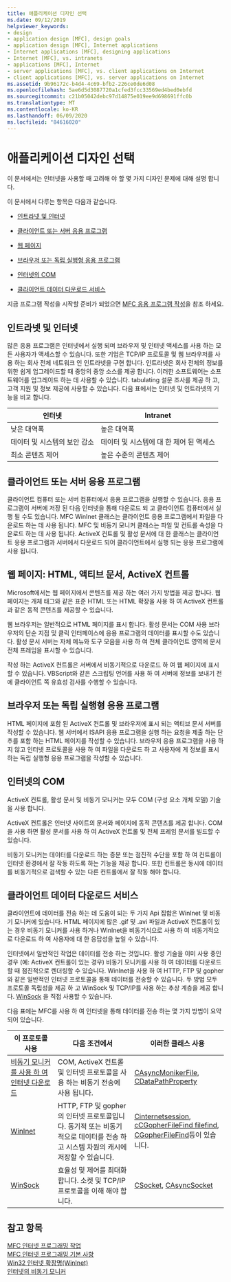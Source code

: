 ```yaml
---
title: 애플리케이션 디자인 선택
ms.date: 09/12/2019
helpviewer_keywords:
- design
- application design [MFC], design goals
- application design [MFC], Internet applications
- Internet applications [MFC], designing applications
- Internet [MFC], vs. intranets
- applications [MFC], Internet
- server applications [MFC], vs. client applications on Internet
- client applications [MFC], vs. server applications on Internet
ms.assetid: 9b96172c-b4d4-4c69-bfb2-226ce0de6d08
ms.openlocfilehash: 5ae6d5d3087720a1cfed3fcc33569ed4bed0ebfd
ms.sourcegitcommit: c21b05042debc97d14875e019ee9d698691ffc0b
ms.translationtype: MT
ms.contentlocale: ko-KR
ms.lasthandoff: 06/09/2020
ms.locfileid: "84616020"
---
```

# <a name="application-design-choices"></a>애플리케이션 디자인 선택

이 문서에서는 인터넷을 사용할 때 고려해 야 할 몇 가지 디자인 문제에 대해 설명 합니다.

이 문서에서 다루는 항목은 다음과 같습니다.

- [인트라넷 및 인터넷](#_core_intranet_versus_internet)

- [클라이언트 또는 서버 응용 프로그램](#_core_client_or_server_application)

- [웹 페이지](#_core_the_web_page)

- [브라우저 또는 독립 실행형 응용 프로그램](#_core_browser_or_standalone)

- [인터넷의 COM](#_core_com_on_the_internet)

- [클라이언트 데이터 다운로드 서비스](#_core_client_data_download_services)

지금 프로그램 작성을 시작할 준비가 되었으면 [MFC 응용 프로그램 작성](writing-mfc-applications.md)을 참조 하세요.

## <a name="intranet-versus-internet"></a><a name="_core_intranet_versus_internet"></a>인트라넷 및 인터넷

많은 응용 프로그램은 인터넷에서 실행 되며 브라우저 및 인터넷 액세스를 사용 하는 모든 사용자가 액세스할 수 있습니다. 또한 기업은 TCP/IP 프로토콜 및 웹 브라우저를 사용 하는 회사 전체 네트워크 인 인트라넷을 구현 합니다. 인트라넷은 회사 전체의 정보를 위한 쉽게 업그레이드할 때 중앙의 중앙 소스를 제공 합니다. 이러한 소프트웨어는 소프트웨어를 업그레이드 하는 데 사용할 수 있습니다. tabulating 설문 조사를 제공 하 고, 고객 지원 및 정보 제공에 사용할 수 있습니다. 다음 표에서는 인터넷 및 인트라넷의 기능을 비교 합니다.

|인터넷|Intranet|
|--------------|--------------|
|낮은 대역폭|높은 대역폭|
|데이터 및 시스템의 보안 감소|데이터 및 시스템에 대 한 제어 된 액세스|
|최소 콘텐츠 제어|높은 수준의 콘텐츠 제어|

## <a name="client-or-server-application"></a><a name="_core_client_or_server_application"></a>클라이언트 또는 서버 응용 프로그램

클라이언트 컴퓨터 또는 서버 컴퓨터에서 응용 프로그램을 실행할 수 있습니다. 응용 프로그램이 서버에 저장 된 다음 인터넷을 통해 다운로드 되 고 클라이언트 컴퓨터에서 실행 될 수도 있습니다. MFC WinInet 클래스는 클라이언트 응용 프로그램에서 파일을 다운로드 하는 데 사용 됩니다. MFC 및 비동기 모니커 클래스는 파일 및 컨트롤 속성을 다운로드 하는 데 사용 됩니다. ActiveX 컨트롤 및 활성 문서에 대 한 클래스는 클라이언트 응용 프로그램과 서버에서 다운로드 되어 클라이언트에서 실행 되는 응용 프로그램에 사용 됩니다.

## <a name="the-web-page-html-active-documents-activex-controls"></a><a name="_core_the_web_page"></a>웹 페이지: HTML, 액티브 문서, ActiveX 컨트롤

Microsoft에서는 웹 페이지에서 콘텐츠를 제공 하는 여러 가지 방법을 제공 합니다. 웹 페이지는 개체 태그와 같은 표준 HTML 또는 HTML 확장을 사용 하 여 ActiveX 컨트롤과 같은 동적 콘텐츠를 제공할 수 있습니다.

웹 브라우저는 일반적으로 HTML 페이지를 표시 합니다. 활성 문서는 COM 사용 브라우저의 단순 지점 및 클릭 인터페이스에 응용 프로그램의 데이터를 표시할 수도 있습니다. 활성 문서 서버는 자체 메뉴와 도구 모음을 사용 하 여 전체 클라이언트 영역에 문서 전체 프레임을 표시할 수 있습니다.

작성 하는 ActiveX 컨트롤은 서버에서 비동기적으로 다운로드 하 여 웹 페이지에 표시할 수 있습니다. VBScript와 같은 스크립팅 언어를 사용 하 여 서버에 정보를 보내기 전에 클라이언트 쪽 유효성 검사를 수행할 수 있습니다.

## <a name="browser-or-stand-alone-application"></a><a name="_core_browser_or_standalone"></a>브라우저 또는 독립 실행형 응용 프로그램

HTML 페이지에 포함 된 ActiveX 컨트롤 및 브라우저에 표시 되는 액티브 문서 서버를 작성할 수 있습니다. 웹 서버에서 ISAPI 응용 프로그램을 실행 하는 요청을 제출 하는 단추를 포함 하는 HTML 페이지를 작성할 수 있습니다. 브라우저 응용 프로그램을 사용 하지 않고 인터넷 프로토콜을 사용 하 여 파일을 다운로드 하 고 사용자에 게 정보를 표시 하는 독립 실행형 응용 프로그램을 작성할 수 있습니다.

## <a name="com-on-the-internet"></a><a name="_core_com_on_the_internet"></a>인터넷의 COM

ActiveX 컨트롤, 활성 문서 및 비동기 모니커는 모두 COM (구성 요소 개체 모델) 기술을 사용 합니다.

ActiveX 컨트롤은 인터넷 사이트의 문서와 페이지에 동적 콘텐츠를 제공 합니다. COM을 사용 하면 활성 문서를 사용 하 여 ActiveX 컨트롤 및 전체 프레임 문서를 빌드할 수 있습니다.

비동기 모니커는 데이터를 다운로드 하는 증분 또는 점진적 수단을 포함 하 여 컨트롤이 인터넷 환경에서 잘 작동 하도록 하는 기능을 제공 합니다. 또한 컨트롤은 동시에 데이터를 비동기적으로 검색할 수 있는 다른 컨트롤에서 잘 작동 해야 합니다.

## <a name="client-data-download-services"></a><a name="_core_client_data_download_services"></a>클라이언트 데이터 다운로드 서비스

클라이언트에 데이터를 전송 하는 데 도움이 되는 두 가지 Api 집합은 WinInet 및 비동기 모니커에 있습니다. HTML 페이지에 많은 .gif 및 .avi 파일과 ActiveX 컨트롤이 있는 경우 비동기 모니커를 사용 하거나 WinInet을 비동기식으로 사용 하 여 비동기적으로 다운로드 하 여 사용자에 대 한 응답성을 높일 수 있습니다.

인터넷에서 일반적인 작업은 데이터를 전송 하는 것입니다. 활성 기술을 이미 사용 중인 경우 (예: ActiveX 컨트롤이 있는 경우) 비동기 모니커를 사용 하 여 데이터를 다운로드할 때 점진적으로 렌더링할 수 있습니다. WinInet을 사용 하 여 HTTP, FTP 및 gopher와 같은 일반적인 인터넷 프로토콜을 통해 데이터를 전송할 수 있습니다. 두 방법 모두 프로토콜 독립성을 제공 하 고 WinSock 및 TCP/IP를 사용 하는 추상 계층을 제공 합니다. [WinSock](windows-sockets-in-mfc.md) 을 직접 사용할 수 있습니다.

다음 표에는 MFC를 사용 하 여 인터넷을 통해 데이터를 전송 하는 몇 가지 방법이 요약 되어 있습니다.

|이 프로토콜 사용|다음 조건에서|이러한 클래스 사용|
|-----------------------|----------------------------|-------------------------|
|[비동기 모니커를 사용 하 여 인터넷 다운로드](asynchronous-monikers-on-the-internet.md)|COM, ActiveX 컨트롤 및 인터넷 프로토콜을 사용 하는 비동기 전송에 사용 됩니다.|[CAsyncMonikerFile](reference/casyncmonikerfile-class.md), [CDataPathProperty](reference/cdatapathproperty-class.md)|
|[WinInet](win32-internet-extensions-wininet.md)|HTTP, FTP 및 gopher의 인터넷 프로토콜입니다. 동기적 또는 비동기적으로 데이터를 전송 하 고 시스템 차원의 캐시에 저장할 수 있습니다.|[Cinternetsession](reference/cinternetsession-class.md), [cCGopherFileFind filefind](reference/cftpfilefind-class.md), [CGopherFileFind](reference/cgopherfilefind-class.md)등이 있습니다.|
|[WinSock](windows-sockets-in-mfc.md)|효율성 및 제어를 최대화 합니다. 소켓 및 TCP/IP 프로토콜을 이해 해야 합니다.|[CSocket](reference/csocket-class.md), [CAsyncSocket](reference/casyncsocket-class.md)|

## <a name="see-also"></a>참고 항목

[MFC 인터넷 프로그래밍 작업](mfc-internet-programming-tasks.md)<br/>
[MFC 인터넷 프로그래밍 기본 사항](mfc-internet-programming-basics.md)<br/>
[Win32 인터넷 확장명(WinInet)](win32-internet-extensions-wininet.md)<br/>
[인터넷의 비동기 모니커](asynchronous-monikers-on-the-internet.md)
